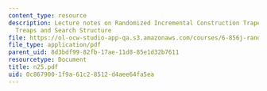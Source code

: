 ```yaml
---
content_type: resource
description: Lecture notes on Randomized Incremental Construction Trapezoidal Decomposition,
  Treaps and Search Structure
file: https://ol-ocw-studio-app-qa.s3.amazonaws.com/courses/6-856j-randomized-algorithms-fall-2002/0c8679001f9a61c28512d4aee64fa5ea_n25.pdf
file_type: application/pdf
parent_uid: 8d3bdf99-82fb-17ae-11d8-85e1d32b7611
resourcetype: Document
title: n25.pdf
uid: 0c867900-1f9a-61c2-8512-d4aee64fa5ea
---
```

